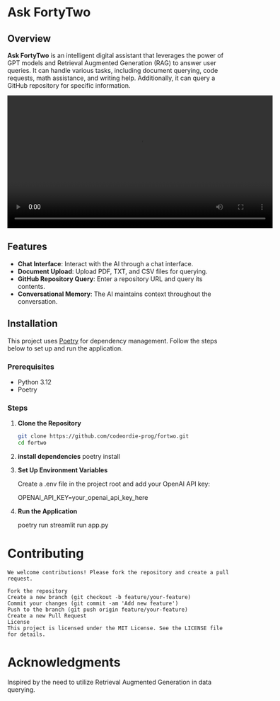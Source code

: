 
# Ask FortyTwo

## Overview

**Ask FortyTwo** is an intelligent digital assistant that leverages the power of GPT models and Retrieval Augmented Generation (RAG) to answer user queries. It can handle various tasks, including document querying, code requests, math assistance, and writing help. Additionally, it can query a GitHub repository for specific information.

<video width="600" controls>
  <source src="vdeo/github.mp4" type="vdeo/mp4">
  Your browser does not support the video tag.
</video>

## Features

- **Chat Interface**: Interact with the AI through a chat interface.
- **Document Upload**: Upload PDF, TXT, and CSV files for querying.
- **GitHub Repository Query**: Enter a repository URL and query its contents.
- **Conversational Memory**: The AI maintains context throughout the conversation.

## Installation

This project uses [Poetry](https://python-poetry.org/) for dependency management. Follow the steps below to set up and run the application.

### Prerequisites

- Python 3.12
- Poetry

### Steps

1. **Clone the Repository**

   ```bash
   git clone https://github.com/codeordie-prog/fortwo.git
   cd fortwo

2. **install dependencies**
    poetry install

3. **Set Up Environment Variables**

    Create a .env file in the project root and add your OpenAI API key:


    OPENAI_API_KEY=your_openai_api_key_here

4. **Run the Application**

    poetry run streamlit run app.py


# Contributing
    We welcome contributions! Please fork the repository and create a pull request.

    Fork the repository
    Create a new branch (git checkout -b feature/your-feature)
    Commit your changes (git commit -am 'Add new feature')
    Push to the branch (git push origin feature/your-feature)
    Create a new Pull Request
    License
    This project is licensed under the MIT License. See the LICENSE file for details.

# Acknowledgments
Inspired by the need to utilize Retrieval Augmented Generation in data querying.

